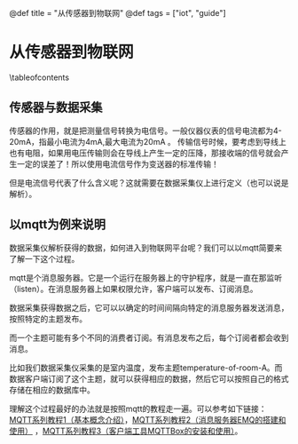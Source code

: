@def title = "从传感器到物联网"
@def tags = ["iot", "guide"]

# 从传感器到物联网
\tableofcontents

## 传感器与数据采集

传感器的作用，就是把测量信号转换为电信号。一般仪器仪表的信号电流都为4-20mA，指最小电流为4mA,最大电流为20mA 。
传输信号时候，要考虑到导线上也有电阻，如果用电压传输则会在导线上产生一定的压降，那接收端的信号就会产生一定的误差了！所以使用电流信号作为变送器的标准传输！

但是电流信号代表了什么含义呢？这就需要在数据采集仪上进行定义（也可以说是解析）。

## 以mqtt为例来说明

数据采集仪解析获得的数据，如何进入到物联网平台呢？我们可以以mqtt简要来了解一下这个过程。

mqtt是个消息服务器。它是一个运行在服务器上的守护程序，就是一直在那监听（listen）。在消息服务器上如果权限允许，客户端可以发布、订阅消息。

数据采集获得数据之后，它可以以确定的时间间隔向特定的消息服务器发送消息，按照特定的主题发布。

而一个主题可能有多个不同的消费者订阅。有消息发布之后，每个订阅者都会收到消息。

比如我们数据采集仪采集的是室内温度，发布主题temperature-of-room-A。而数据客户端订阅了这个主题，就可以获得相应的数据，然后它可以按照自己的格式存储在相应的数据库中。

理解这个过程最好的办法就是按照mqtt的教程走一遍。可以参考如下链接：[MQTT系列教程1（基本概念介绍）](https://www.hangge.com/blog/cache/detail_2347.html)，[MQTT系列教程2（消息服务器EMQ的搭建和使用）](https://www.hangge.com/blog/cache/detail_2348.html) ，[MQTT系列教程3（客户端工具MQTTBox的安装和使用）](https://www.hangge.com/blog/cache/detail_2350.html)。